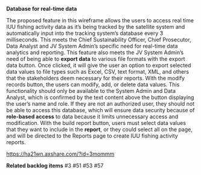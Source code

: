 **Database for real-time data**


The proposed feature in this wireframe allows the users to access real time IUU fishing activity data as it’s being tracked by the satellite system and automatically input into the tracking system’s database every 3 milliseconds. This meets the Chief Sustainability Officer, Chief Prosecutor, Data Analyst and JV System Admin’s specific need for real-time data analytics and reporting. This feature also meets the JV System Admin’s need of being able to **export data** to various file formats with the export data button. Once clicked, it will give the user an option to export selected data values to file types such as Excel, CSV, text format, XML, and others that the stakeholders deem necessary for their reports. With the modify records button, the users can modify, add, or delete data values. This functionality should only be available to the System Admin and Data Analyst, which is confirmed by the text content above the button displaying the user’s name and role. If they are not an authorized user, they should not be able to access this database, which will ensure data security because of **role-based access** to data because it limits unnecessary access and modification. With the build report button, users must select data values that they want to include in the **report**, or they could select all on the page, and will be directed to the Reports page to create IUU fishing activity reports. 

[https://ha21wn.axshare.com/?id=3mommm ](https://ha21wn.axshare.com/?id=3mommm )

**Related backlog items**
#3
#51
#53
#57